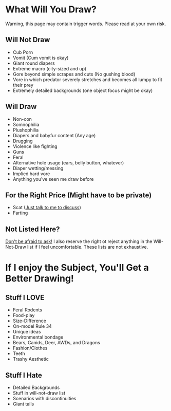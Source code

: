 # What Will You Draw?

Warning, this page may contain trigger words. Please read at your own risk.

## Will Not Draw

- Cub Porn
- Vomit (Cum vomit is okay)
- Giant round diapers
- Extreme macro (city-sized and up)
- Gore beyond simple scrapes and cuts (No gushing blood)
- Vore in which predator severely stretches and becomes all lumpy to fit their prey
- Extremely detailed backgrounds (one object focus might be okay)

## Will Draw

- Non-con
- Somnophilia
- Plushophilia
- Diapers and babyfur content (Any age)
- Drugging
- Violence like fighting
- Guns
- Feral
- Alternative hole usage (ears, belly button, whatever)
- Diaper wetting/messing
- Implied hard vore
- Anything you've seen me draw before

## For the Right Price (Might have to be private)

- Scat ([Just talk to me to discuss](/contact))
- Farting

## Not Listed Here?

[Don't be afraid to ask!](/contact) I also reserve the right ot reject anything in the Will-Not-Draw list if I feel uncomfortable. These lists are not exhaustive.

# If I enjoy the Subject, You'll Get a Better Drawing!

## Stuff I LOVE

- Feral Rodents
- Food-play
- Size-Difference
- On-model Rule 34
- Unique ideas
- Environmental bondage
- Bears, Canids, Deer, AWDs, and Dragons
- Fashion/Clothes
- Teeth
- Trashy Aesthetic

## Stuff I Hate

- Detailed Backgrounds
- Stuff in will-not-draw list
- Scenarios with discontinuities
- Giant tails
